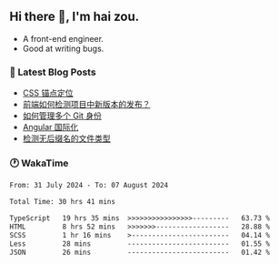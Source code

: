 ## Hi there 👋, I'm hai zou.

- A front-end engineer.
- Good at writing bugs.

### 📖 Latest Blog Posts
<!-- BLOG-POST-LIST:START -->
- [CSS 锚点定位](https://blog.izou.top/css/anchor-position/)
- [前端如何检测项目中新版本的发布？](https://blog.izou.top/angular/version-update/)
- [如何管理多个 Git 身份](https://blog.izou.top/git/multi-git-identity/)
- [Angular 国际化](https://blog.izou.top/angular/i18n/)
- [检测无后缀名的文件类型](https://blog.izou.top/js/filetype-check/)
<!-- BLOG-POST-LIST:END -->

### 🕐 WakaTime
<!--START_SECTION:waka-->

```txt
From: 31 July 2024 - To: 07 August 2024

Total Time: 30 hrs 41 mins

TypeScript   19 hrs 35 mins  >>>>>>>>>>>>>>>>---------   63.73 %
HTML         8 hrs 52 mins   >>>>>>>------------------   28.88 %
SCSS         1 hr 16 mins    >------------------------   04.14 %
Less         28 mins         -------------------------   01.55 %
JSON         26 mins         -------------------------   01.42 %
```

<!--END_SECTION:waka-->
